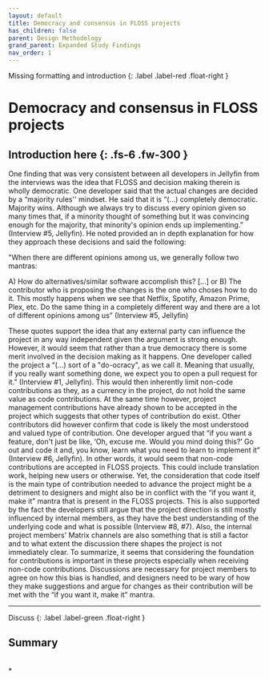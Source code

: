 ```yaml
---
layout: default
title: Democracy and consensus in FLOSS projects
has_children: false
parent: Design Methodology
grand_parent: Expanded Study Findings
nav_order: 1
---
```

Missing formatting and introduction
{: .label .label-red .float-right }
# Democracy and consensus in FLOSS projects
Introduction here
{: .fs-6 .fw-300 }
---  
One finding that was very consistent between all developers in Jellyfin from the interviews was the idea that FLOSS and decision making therein is wholly democratic. One developer said that the actual changes are decided by a “majority rules'' mindset. He said that it is “(...) completely democratic. Majority wins. Although we always try to discuss every opinion given so many times that, if a minority thought of something but it was convincing enough for the majority, that minority's opinion ends up implementing.” (Interview #5, Jellyfin). He noted provided an in depth explanation for how they approach these decisions and said the following:

"When there are different opinions among us, we generally follow two mantras:

A) How do alternatives/similar software accomplish this? [...] or B) The contributor who is proposing the changes is the one who choses how to do it. This mostly happens when we see that Netflix, Spotify, Amazon Prime, Plex, etc. Do the same thing in a completely different way and there are a lot of different opinions among us” (Interview #5, Jellyfin)


These quotes support the idea that any external party can influence the project in any way independent given the argument is strong enough. However, it would seem that rather than a true democracy there is some merit involved in the decision making as it happens. One developer called the project a “(...) sort of a "do-ocracy", as we call it. Meaning that usually, if you really want something done, we expect you to open a pull request for it.” (Interview #1, Jellyfin). This would then inherently limit non-code contributions as they, as a currency in the project, do not hold the same value as code contributions. At the same time however, project management contributions have already shown to be accepted in the project which suggests that other types of contribution do exist. Other contributors did however confirm that code is likely the most understood and valued type of contribution. One developer argued that “if you want a feature, don't just be like, ‘Oh, excuse me. Would you mind doing this?’ Go out and code it and, you know, learn what you need to learn to implement it” (Interview #6, Jellyfin).
In other words, it would seem that non-code contributions are accepted in FLOSS projects. This could include translation work, helping new users or otherwise. Yet, the consideration that code itself is the main type of contribution needed to advance the project might be a detriment to designers and might also be in conflict with the “if you want it, make it” mantra that is present in the FLOSS projects. This is also supported by the fact the developers still argue that the project direction is still mostly influenced by internal members, as they have the best understanding of the underlying code and what is possible (Interview #8, #7). Also, the internal project members' Matrix channels are also something that is still a factor and to what extent the discussion there shapes the project is not immediately clear. To summarize, it seems that considering the foundation for contributions is important in these projects especially when receiving non-code contributions. Discussions are necessary for project members to agree on how this bias is handled, and designers need to be wary of how they make suggestions and argue for changes as their contribution will be met with the “if you want it, make it” mantra.  

---
Discuss 
{: .label .label-green .float-right }
## Summary
<br/>
*